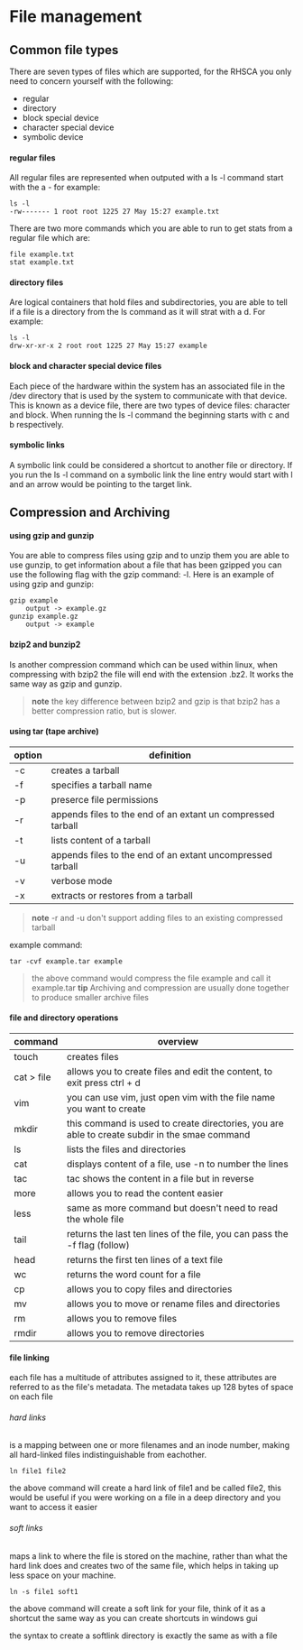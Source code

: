 # File management 

## Common file types

There are seven types of files which are supported, for the RHSCA you only need
to concern yourself with the following:

- regular
- directory
- block special device
- character special device
- symbolic device 

#### regular files

All regular files are represented when outputed with a ls -l command start with
the a - for example:

```console
ls -l
-rw------- 1 root root 1225 27 May 15:27 example.txt
```

There are two more commands which you are able to run to get stats from a
regular file which are:

```console
file example.txt
stat example.txt
```

#### directory files

Are logical containers that hold files and subdirectories, you are able to tell
if a file is a directory from the ls command as it will strat with a d.
For example:

```console
ls -l
drw-xr-xr-x 2 root root 1225 27 May 15:27 example
```

#### block and character special device files

Each piece of the hardware within the system has an associated file in the /dev 
directory that is used by the system to communicate with that device.
This is known as a device file, there are two types of device files: character
and block. When running the ls -l command the beginning starts with c and b
respectively.

#### symbolic links

A symbolic link could be considered a shortcut to another file or directory. 
If you run the ls -l command on a symbolic link the line entry would start with
l and an arrow would be pointing to the target link.

## Compression and Archiving 

#### using gzip and gunzip

You are able to compress files using gzip and to unzip them you are able to use
gunzip, to get information about a file that has been gzipped you can use the 
following flag with the gzip command: -l. Here is an example of using gzip and 
gunzip:

```console
gzip example
    output -> example.gz
gunzip example.gz 
    output -> example
```

#### bzip2 and bunzip2

Is another compression command which can be used within linux, when compressing
with bzip2 the file will end with the extension .bz2. It works the same way as
gzip and gunzip.

> **note** the key difference between bzip2 and gzip is that bzip2 has a better
> compression ratio, but is slower. 

#### using tar (tape archive)

| option | definition                                                  |
|--------|-------------------------------------------------------------|
| -c     | creates a tarball                                           |
| -f     | specifies a tarball name                                    |
| -p     | preserce file permissions                                   |
| -r     | appends files to the end of an extant un compressed tarball |
| -t     | lists content of a tarball                                  | 
| -u     | appends files to the end of an extant uncompressed tarball  |
| -v     | verbose mode                                                |
| -x     | extracts or restores from a tarball                         |

> **note** -r and -u don't support adding files to an existing compressed 
> tarball

example command:

```console
tar -cvf example.tar example
```
> the above command would compress the file example and call it example.tar
> **tip** Archiving and compression are usually done together to produce smaller
> archive files

#### file and directory operations 

| command    | overview                                                                                      |
|------------|-----------------------------------------------------------------------------------------------|
| touch      | creates files                                                                                 |
| cat > file | allows you to create files and edit the content, to exit press ctrl + d                       |
| vim        | you can use vim, just open vim with the file name you want to create                          |
| mkdir      | this command is used to create directories, you are able to create subdir in the smae command |
| ls         | lists the files and directories                                                               |
| cat        | displays content of a file, use -n to number the lines                                        |
| tac        | tac shows the content in a file but in reverse                                                |
| more       | allows you to read the content easier                                                         |
| less       | same as more command but doesn't need to read the whole file                                  |
| tail       | returns the last ten lines of the file, you can pass the -f flag (follow)                     |
| head       | returns the first ten lines of a text file                                                    |
| wc         | returns the word count for a file                                                             |
| cp         | allows you to copy files and directories                                                      |
| mv         | allows you to move or rename files and directories                                            |
| rm         | allows you to remove files                                                                    |
| rmdir      | allows you to remove directories                                                              |

#### file linking

each file has a multitude of attributes assigned to it, these attributes are
referred to as the file's metadata. The metadata takes up 128 bytes of space
on each file

###### hard links

is a mapping between one or more filenames and an inode number, making all 
hard-linked files indistinguishable from eachother. 

```console
ln file1 file2
```

the above command will create a hard link of file1 and be called file2, this 
would be useful if you were working on a file in a deep directory and you want
to access it easier

###### soft links

maps a link to where the file is stored on the machine, rather than what the
hard link does and creates two of the same file, which helps in taking up less 
space on your machine.

```console
ln -s file1 soft1
```

the above command will create a soft link for your file, think of it as a 
shortcut the same way as you can create shortcuts in windows gui

the syntax to create a softlink directory is exactly the same as with a file
